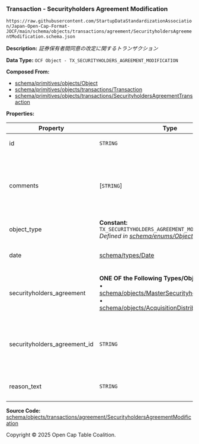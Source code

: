 ### Transaction - Securityholders Agreement Modification

`https://raw.githubusercontent.com/StartupDataStandardizationAssociation/Japan-Open-Cap-Format-JOCF/main/schema/objects/transactions/agreement/SecurityholdersAgreementModification.schema.json`

**Description:** _証券保有者間同意の改定に関するトランザクション_

**Data Type:** `OCF Object - TX_SECURITYHOLDERS_AGREEMENT_MODIFICATION`

**Composed From:**

- [schema/primitives/objects/Object](../../../primitives/objects/Object.md)
- [schema/primitives/objects/transactions/Transaction](../../../primitives/objects/transactions/Transaction.md)
- [schema/primitives/objects/transactions/SecurityholdersAgreementTransaction](../../../primitives/objects/transactions/SecurityholdersAgreementTransaction.md)

**Properties:**

| Property                     | Type                                                                                                                                                                                                                                             | Description                         | Required   |
| ---------------------------- | ------------------------------------------------------------------------------------------------------------------------------------------------------------------------------------------------------------------------------------------------ | ----------------------------------- | ---------- |
| id                           | `STRING`                                                                                                                                                                                                                                         | オブジェクトの識別子                          | `REQUIRED` |
| comments                     | [`STRING`]                                                                                                                                                                                                                                       | オブジェクトに関連して保存されている構造化されていないテキストコメント | -          |
| object_type                  | **Constant:** `TX_SECURITYHOLDERS_AGREEMENT_MODIFICATION`</br>_Defined in [schema/enums/ObjectType](../../../enums/ObjectType.md)_                                                                                                               | Object type field                   | `REQUIRED` |
| date                         | [schema/types/Date](../../../types/Date.md)                                                                                                                                                                                                      | トランザクションが発生した日付                     | `REQUIRED` |
| securityholders_agreement    | **ONE OF the Following Types/Objs:**</br>&bull; [schema/objects/MasterSecurityholdersAgreement](../../MasterSecurityholdersAgreement.md)</br>&bull; [schema/objects/AcquisitionDistributionAgreement](../../AcquisitionDistributionAgreement.md) | トランザクションの対象である証券保有者間同意              | `REQUIRED` |
| securityholders_agreement_id | `STRING`                                                                                                                                                                                                                                         | トランザクションの対象である証券保有者間同意の識別子          | -          |
| reason_text                  | `STRING`                                                                                                                                                                                                                                         | 証券保有者間同意の改定の理由                      | -          |

**Source Code:** [schema/objects/transactions/agreement/SecurityholdersAgreementModification](../../../../../../schema/objects/transactions/agreement/SecurityholdersAgreementModification.schema.json)

Copyright © 2025 Open Cap Table Coalition.
